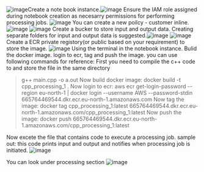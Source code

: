 ![image](https://github.com/user-attachments/assets/ac9e321f-6ab5-41d4-9585-8dcc729461ab)Create a note book instance.![image](https://github.com/user-attachments/assets/fab35fe4-ca71-4d30-8af9-6de423f40566)
Ensure the IAM role assigned during notebook creation as necesarry permissions for performing processing jobs. ![image](https://github.com/user-attachments/assets/3be49ae5-3fe7-4dfb-8d77-1b9f841a5cbc)
You can create a new poilcy - customer inline. ![image](https://github.com/user-attachments/assets/ef84008e-8129-46a0-ad17-5321dc7d0c75)
![image](https://github.com/user-attachments/assets/2fcb2123-9c70-4583-bbd0-fbd9be47b30b)
Create a bucker to store input and output data. Creating separate folders for input and output data is suggested.![image](https://github.com/user-attachments/assets/5f919849-35a2-45a9-a333-2a52fb38432e)
![image](https://github.com/user-attachments/assets/2543a1e3-1d21-4e26-82da-425cd7c1812c)
Create a ECR private registory(or public based on your requirement) to store the image. ![image](https://github.com/user-attachments/assets/d46b384f-d1c7-4e64-bf00-49d9c6668e06)
Using the terminal in the notebook instance. Bulid the docker image. login to ecr, tag and push the image.
you can use following commands for reference:
First you need to compile the c++ code to and store the file in the same directory
>g++ main.cpp -o a.out
Now build docker image:
>docker build -t cpp_processing_1 .
Now login to ecr:
>aws ecr get-login-password --region eu-north-1 | docker login --username AWS --password-stdin 665764469544.dkr.ecr.eu-north-1.amazonaws.com
Now tag the image:
>docker tag cpp_processing_1:latest 665764469544.dkr.ecr.eu-north-1.amazonaws.com/cpp_processing_1:latest
Now push  the image:
> docker push 665764469544.dkr.ecr.eu-north-1.amazonaws.com/cpp_processing_1:latest

Now excete the file that contains code to execute a processing job.
sample out: this code prints input and output and notifies when processing job is initiated.
![image](https://github.com/user-attachments/assets/4f0047b8-6161-4eb0-8855-7b91960a6a08)

You can look under processing section
![image](https://github.com/user-attachments/assets/cf729842-3e21-4cd7-b011-4b76eb3ac46b)
